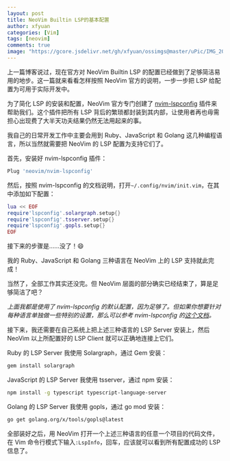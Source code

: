 ```yaml
---
layout: post
title: NeoVim Builtin LSP的基本配置
author: xfyuan
categories: [Vim]
tags: [neovim]
comments: true
image: "https://gcore.jsdelivr.net/gh/xfyuan/ossimgs@master/uPic/IMG_20210220_115520.jpg"
---
```


上一篇博客说过，现在官方对 NeoVim Builtin LSP 的配置已经做到了足够简洁易用的地步。这一篇就来看看怎样按照 NeoVim 官方的说明，一步一步把 LSP 给配置为可用于实际开发中。

为了简化 LSP 的安装和配置，NeoVim 官方专门创建了 [nvim-lspconfig](https://github.com/neovim/nvim-lspconfig) 插件来帮助我们。这个插件把所有 LSP 背后的繁琐都封装到其内部，让使用者再也毋需担心出现费了大半天功夫结果仍然无法用起来的事。

我自己的日常开发工作中主要会用到 Ruby、JavaScript 和 Golang 这几种编程语言，所以当然就需要把 NeoVim 的 LSP 配置为支持它们了。

首先，安装好 nvim-lspconfig 插件：

```bash
Plug 'neovim/nvim-lspconfig'
```

然后，按照 nvim-lspconfig 的文档说明，打开`~/.config/nvim/init.vim`，在其中添加如下配置：

```lua
lua << EOF
require'lspconfig'.solargraph.setup{}
require'lspconfig'.tsserver.setup{}
require'lspconfig'.gopls.setup{}
EOF
```

接下来的步骤是……没了！😄

我的 Ruby、JavaScript 和 Golang 三种语言在 NeoVim 上的 LSP 支持就此完成！

当然了，全部工作其实还没完。但 NeoVim 层面的部分确实已经结束了，算是足够简洁了吧？

_上面我都是使用了 nvim-lspconfig 的默认配置，因为足够了。但如果你想要针对每种语言单独做一些特别的设置，那么可以参考 nvim-lspconfig 的[这个文档](https://github.com/neovim/nvim-lspconfig/blob/master/CONFIG.md)。_

接下来，我还需要在自己系统上把上述三种语言的 LSP Server 安装上，然后 NeoVim 以上所配置好的 LSP Client 就可以正确地连接上它们。

Ruby 的 LSP Server 我使用 Solargraph，通过 Gem 安装：

```bash
gem install solargraph
```

JavaScript 的 LSP Server 我使用 tsserver，通过 npm 安装：

```bash
npm install -g typescript typescript-language-server
```

Golang 的 LSP Server 我使用 gopls，通过 go mod 安装：

```bash
go get golang.org/x/tools/gopls@latest
```

全部装好之后，用 NeoVim 打开一个上述三种语言的任意一个项目的代码文件，在 Vim 命令行模式下输入`:LspInfo`，回车，应该就可以看到所有配置成功的 LSP 信息了。
